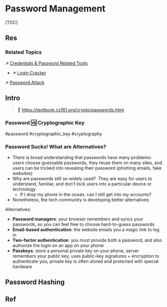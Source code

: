 # Password Management

[TOC]



## Res
### Related Topics
↗ [Credentials & Password Related Tools](../../☠️%20Kill%20Chain%20&%20Security%20Tool%20Box/Credentials%20&%20Password%20Related%20Tools/Credentials%20&%20Password%20Related%20Tools.md)
- ↗ [Login Cracker](../../☠️%20Kill%20Chain%20&%20Security%20Tool%20Box/Credentials%20&%20Password%20Related%20Tools/Login%20Cracker/Login%20Cracker.md)

↗ [Password Attack](../../⛈️%20Risk%20Management/🐗%20Cybersecurity%20Threats%20&%20Attacks/Password%20Attack/Password%20Attack.md)



## Intro
> 🔗 https://textbook.cs161.org/crypto/passwords.html


### Password 🆚 Cryptographic Key
#password #cryptographic_key #cryptography 


### Password Sucks! What are Alternatives?
- There is broad understanding that passwords have many problems: users choose guessable passwords, they reuse them on many sites, and users can be tricked into revealing their password (phishing emails, fake websites)
- Why are passwords still so widely used?  They are easy for users to understand, familiar, and don't lock users into a particular device or technology
	- If I drop my phone in the ocean, can I still get into my accounts?
- Nonetheless, the tech community is developing better alternatives

Alternatives:
- **Password managers**: your browser remembers and syncs your passwords, so you can feel free to choose hard-to-guess passwords
- **Email-based authentication**: the website emails you a magic link to log in
- **Two-factor authentication**: you must provide both a password, and also authorize the login on an app on your phone
- **Passkeys**: store a personal private key on your phone, server remembers your public key, uses public-key signatures + encryption to authenticate you; private key is often stored and protected with special hardware



## Password Hashing



## Ref
